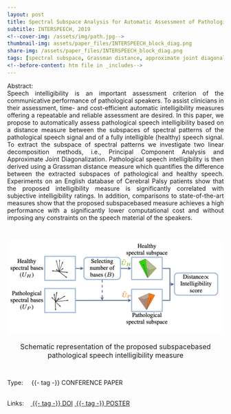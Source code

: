 ```yaml
---
layout: post
title: Spectral Subspace Analysis for Automatic Assessment of Pathological Speech Intelligibility
subtitle: INTERSPEECH, 2019
<!--cover-img: /assets/img/path.jpg-->
thumbnail-img: assets/paper_files/INTERSPEECH_block_diag.png
share-img: /assets/paper_files/INTERSPEECH_block_diag.png
tags: [spectral subspace, Grassman distance, approximate joint diagonalization, CP, pathological speech intelligibility]
<!--before-content: htm file in _includes-->
---
```


<p align="justify">
Abstract:<br />
Speech intelligibility is an important assessment criterion of the
communicative performance of pathological speakers. To assist
clinicians in their assessment, time- and cost-efficient automatic
intelligibility measures offering a repeatable and reliable assessment are desired.
In this paper, we propose to automatically assess pathological speech intelligibility based on a distance measure between
the subspaces of spectral patterns of the pathological speech signal and of a fully intelligible (healthy) speech signal.
To extract the subspace of spectral patterns we investigate
two linear decomposition methods, i.e., Principal Component
Analysis and Approximate Joint Diagonalization. Pathological
speech intelligibility is then derived using a Grassman distance
measure which quantifies the difference between the extracted
subspaces of pathological and healthy speech. Experiments
on an English database of Cerebral Palsy patients show that
the proposed intelligibility measure is significantly correlated
with subjective intelligibility ratings. In addition, comparisons
to state-of-the-art measures show that the proposed subspacebased measure achieves a high performance with a significantly
lower computational cost and without imposing any constraints
on the speech material of the speakers.</p>

<br />


<p align="center">
  <img src="../assets/paper_files/INTERSPEECH_block_diag.png" alt="Spectro-temporal basis" width="500">
<p align="center"><font size="3">Schematic representation of the proposed subspacebased pathological speech intelligibility measure</font> <p align="center">
</p>

<!--<div class="blog-tags">
      <span>Links:</span>
      <a href="https://github.com/PJanbakhshi/Pjanbakhshi.github.io/blob/master/_posts/2020-02-28-test-markdown.md">tag1</a>
      <a href="https://github.com/PJanbakhshi/Pjanbakhshi.github.io/blob/master/_posts/2020-02-28-test-markdown.md">tag2</a>
</div>-->

<br />

<span>Type:&nbsp;&nbsp;&nbsp;</span>
<a class="btn btn-outline-success"><i class="fas fa-book-open" aria-hidden="true"></i>&nbsp;{{- tag -}}&nbsp;CONFERENCE PAPER</a>
<br />
<br />

<span>Links:&nbsp;&nbsp;&nbsp;</span>
<a href="https://ieeexplore.ieee.org/document/9293030" class="btn btn-outline-success"><i class="fas fa-link" aria-hidden="true"></i>&nbsp;{{- tag -}}&nbsp;DOI</a>
<a href="https://github.com/PJanbakhshi/Pjanbakhshi.github.io/blob/master/docs/INTERSPEECH_poster.pdf" class="btn btn-outline-success"><i class="far fa-file-pdf" aria-hidden="true"></i>&nbsp;{{- tag -}}&nbsp;POSTER</a>

<!--<a href="https://github.com/PJanbakhshi/Pjanbakhshi.github.io/blob/master/_posts/2020-02-28-test-markdown.md" class="btn btn-outline-success"><i class="far fa-file-pdf" aria-hidden="true"></i>&nbsp;{{- tag -}}&nbsp;POSTER</a>-->

<!--<a href="https://github.com/PJanbakhshi/Pjanbakhshi.github.io/blob/master/_posts/2020-02-28-test-markdown.md" class="btn btn-outline-primary"><i class="fas fa-link" aria-hidden="true"></i>&nbsp;{{- tag -}}&nbsp;(DOI)</a>-->

